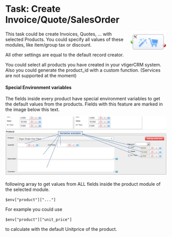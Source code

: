 Task: Create Invoice/Quote/SalesOrder
===============================================
<img src='../../images/task_createinvoice.png' align='right'>

This task could be create Invoices, Quotes, ... with selected Products.
You could specify all values of these modules, like item/group tax or discount.

All other settings are equal to the default record creator.

You could select all products you have created in your vtigerCRM system. Also you could generate the product_id with a custom function. (Services are not supported at the moment)

#### Special Environment variables

The fields inside every product have special environment variables to get the default values from the products.
Fields with this feature are marked in the image below this text.

<img src='../../images/product_fields.jpg'>

following array to get values from ALL fields inside the product module of the selected module.

`$env["product"]["..."]`

For example you could use

`$env["product"]["unit_price"]`

to calculate with the default Unitprice of the product.